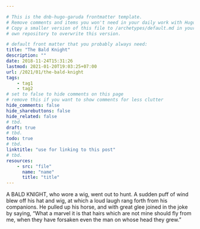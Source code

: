 ```yaml
---

# This is the dnb-hugo-garuda frontmatter template. 
# Remove comments and items you won't need in your daily work with Hugo.
# Copy a smaller version of this file to /archetypes/default.md in your
# own repository to overwrite this version.

# default front matter that you probably always need:
title: "The Bald Knight"
description: ""
date: 2018-11-24T15:31:26
lastmod: 2021-01-20T19:03:25+07:00
url: /2021/01/the-bald-knight
tags:
    - tag1
    - tag2
# set to false to hide comments on this page
# remove this if you want to show comments for less clutter
hide_comments: false
hide_sharebuttons: false
hide_related: false
# tbd.
draft: true
# tbd.
todo: true
# tbd.
linktitle: "use for linking to this post"
# tbd.
resources:
    - src: "file"
      name: "name"
      title: "title"
---
```

A BALD KNIGHT, who wore a wig, went out to hunt. A sudden puff of wind blew off his hat and wig, at which a loud laugh rang forth from his companions. He pulled up his horse, and with great glee joined in the joke by saying, “What a marvel it is that hairs which are not mine should fly from me, when they have forsaken even the man on whose head they grew.”


